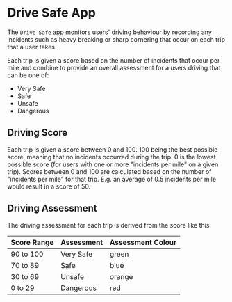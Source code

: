 # Drive Safe App

The `Drive Safe` app monitors users' driving behaviour by recording any incidents such as heavy breaking or sharp cornering that occur on each trip that a user takes.

Each trip is given a score based on the number of incidents that occur per mile and combine to provide an overall assessment for a users driving that can be one of:

- Very Safe
- Safe
- Unsafe
- Dangerous

## Driving Score

Each trip is given a score between 0 and 100. 100 being the best possible score, meaning that no incidents occurred during the trip. 0 is the lowest possible score (for users with one or more "incidents per mile" on a given trip). Scores between 0 and 100 are calculated based on the number of "incidents per mile" for that trip. E.g. an average of 0.5 incidents per mile would result in a score of 50.

## Driving Assessment

The driving assessment for each trip is derived from the score like this:

| Score Range   | Assessment | Assessment Colour |
| ------------- | ---------- | ----------------- |
| 90 to 100     | Very Safe  | green             |
| 70 to 89      | Safe       | blue              |
| 30 to 69      | Unsafe     | orange            |
| 0 to 29       | Dangerous  | red               |
